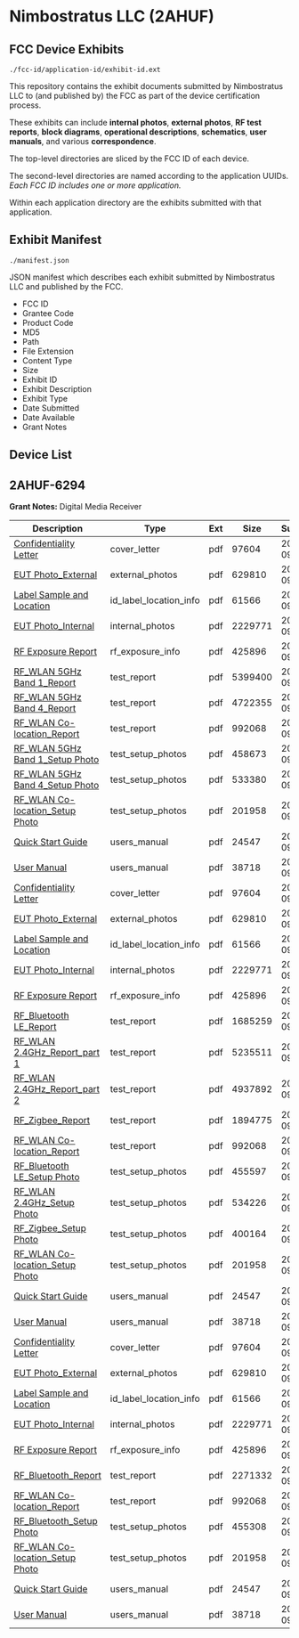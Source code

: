 # Nimbostratus LLC (2AHUF)
## FCC Device Exhibits

```
./fcc-id/application-id/exhibit-id.ext
```

This repository contains the exhibit documents submitted by Nimbostratus LLC to (and published by) the FCC as part of the device certification process.

These exhibits can include **internal photos**, **external photos**, **RF test reports**, **block diagrams**, **operational descriptions**, **schematics**, **user manuals**, and various **correspondence**.

The top-level directories are sliced by the FCC ID of each device.

The second-level directories are named according to the application UUIDs. *Each FCC ID includes one or more application.*

Within each application directory are the exhibits submitted with that application. 

## Exhibit Manifest

```
./manifest.json
```

JSON manifest which describes each exhibit submitted by Nimbostratus LLC and published by the FCC.

- FCC ID
- Grantee Code
- Product Code
- MD5
- Path
- File Extension
- Content Type
- Size
- Exhibit ID
- Exhibit Description
- Exhibit Type
- Date Submitted
- Date Available
- Grant Notes

## Device List
## 2AHUF-6294
**Grant Notes:** Digital Media Receiver

| Description | Type | Ext | Size | Submitted | Available |
| ----------- | ---- | --- | ---- | --------- | --------- |
| [Confidentiality Letter](2AHUF-6294/f4b8094191059ae1f84ef3160de9477a/3581497.pdf) | cover_letter | pdf | 97604 | 2017-09-27 | 2017-09-27 |
| [EUT Photo_External](2AHUF-6294/f4b8094191059ae1f84ef3160de9477a/3581507.pdf) | external_photos | pdf | 629810 | 2017-09-27 | 2018-03-25 |
| [Label Sample and Location](2AHUF-6294/f4b8094191059ae1f84ef3160de9477a/3581499.pdf) | id_label_location_info | pdf | 61566 | 2017-09-27 | 2017-09-27 |
| [EUT Photo_Internal](2AHUF-6294/f4b8094191059ae1f84ef3160de9477a/3581511.pdf) | internal_photos | pdf | 2229771 | 2017-09-27 | 2018-03-25 |
| [RF Exposure Report](2AHUF-6294/f4b8094191059ae1f84ef3160de9477a/3581510.pdf) | rf_exposure_info | pdf | 425896 | 2017-09-27 | 2017-09-27 |
| [RF_WLAN 5GHz Band 1_Report](2AHUF-6294/f4b8094191059ae1f84ef3160de9477a/3581717.pdf) | test_report | pdf | 5399400 | 2017-09-27 | 2017-09-27 |
| [RF_WLAN 5GHz Band 4_Report](2AHUF-6294/f4b8094191059ae1f84ef3160de9477a/3581718.pdf) | test_report | pdf | 4722355 | 2017-09-27 | 2017-09-27 |
| [RF_WLAN Co-location_Report](2AHUF-6294/f4b8094191059ae1f84ef3160de9477a/3581513.pdf) | test_report | pdf | 992068 | 2017-09-27 | 2017-09-27 |
| [RF_WLAN 5GHz Band 1_Setup Photo](2AHUF-6294/f4b8094191059ae1f84ef3160de9477a/3581652.pdf) | test_setup_photos | pdf | 458673 | 2017-09-27 | 2018-03-25 |
| [RF_WLAN 5GHz Band 4_Setup Photo](2AHUF-6294/f4b8094191059ae1f84ef3160de9477a/3581658.pdf) | test_setup_photos | pdf | 533380 | 2017-09-27 | 2018-03-25 |
| [RF_WLAN Co-location_Setup Photo](2AHUF-6294/f4b8094191059ae1f84ef3160de9477a/3581518.pdf) | test_setup_photos | pdf | 201958 | 2017-09-27 | 2018-03-25 |
| [Quick Start Guide](2AHUF-6294/f4b8094191059ae1f84ef3160de9477a/3581516.pdf) | users_manual | pdf | 24547 | 2017-09-27 | 2018-03-25 |
| [User Manual](2AHUF-6294/f4b8094191059ae1f84ef3160de9477a/3581517.pdf) | users_manual | pdf | 38718 | 2017-09-27 | 2018-03-25 |
| [Confidentiality Letter](2AHUF-6294/769457bde20ec3d1b653777315033412/3581497.pdf) | cover_letter | pdf | 97604 | 2017-09-27 | 2017-09-27 |
| [EUT Photo_External](2AHUF-6294/769457bde20ec3d1b653777315033412/3581507.pdf) | external_photos | pdf | 629810 | 2017-09-27 | 2018-03-25 |
| [Label Sample and Location](2AHUF-6294/769457bde20ec3d1b653777315033412/3581499.pdf) | id_label_location_info | pdf | 61566 | 2017-09-27 | 2017-09-27 |
| [EUT Photo_Internal](2AHUF-6294/769457bde20ec3d1b653777315033412/3581511.pdf) | internal_photos | pdf | 2229771 | 2017-09-27 | 2018-03-25 |
| [RF Exposure Report](2AHUF-6294/769457bde20ec3d1b653777315033412/3581510.pdf) | rf_exposure_info | pdf | 425896 | 2017-09-27 | 2017-09-27 |
| [RF_Bluetooth LE_Report](2AHUF-6294/769457bde20ec3d1b653777315033412/3581604.pdf) | test_report | pdf | 1685259 | 2017-09-27 | 2017-09-27 |
| [RF_WLAN 2.4GHz_Report_part 1](2AHUF-6294/769457bde20ec3d1b653777315033412/3581637.pdf) | test_report | pdf | 5235511 | 2017-09-27 | 2017-09-27 |
| [RF_WLAN 2.4GHz_Report_part 2](2AHUF-6294/769457bde20ec3d1b653777315033412/3581662.pdf) | test_report | pdf | 4937892 | 2017-09-27 | 2017-09-27 |
| [RF_Zigbee_Report](2AHUF-6294/769457bde20ec3d1b653777315033412/3581689.pdf) | test_report | pdf | 1894775 | 2017-09-27 | 2017-09-27 |
| [RF_WLAN Co-location_Report](2AHUF-6294/769457bde20ec3d1b653777315033412/3581513.pdf) | test_report | pdf | 992068 | 2017-09-27 | 2017-09-27 |
| [RF_Bluetooth LE_Setup Photo](2AHUF-6294/769457bde20ec3d1b653777315033412/3581573.pdf) | test_setup_photos | pdf | 455597 | 2017-09-27 | 2018-03-25 |
| [RF_WLAN 2.4GHz_Setup Photo](2AHUF-6294/769457bde20ec3d1b653777315033412/3581574.pdf) | test_setup_photos | pdf | 534226 | 2017-09-27 | 2018-03-25 |
| [RF_Zigbee_Setup Photo](2AHUF-6294/769457bde20ec3d1b653777315033412/3581575.pdf) | test_setup_photos | pdf | 400164 | 2017-09-27 | 2018-03-25 |
| [RF_WLAN Co-location_Setup Photo](2AHUF-6294/769457bde20ec3d1b653777315033412/3581518.pdf) | test_setup_photos | pdf | 201958 | 2017-09-27 | 2018-03-25 |
| [Quick Start Guide](2AHUF-6294/769457bde20ec3d1b653777315033412/3581516.pdf) | users_manual | pdf | 24547 | 2017-09-27 | 2018-03-25 |
| [User Manual](2AHUF-6294/769457bde20ec3d1b653777315033412/3581517.pdf) | users_manual | pdf | 38718 | 2017-09-27 | 2018-03-25 |
| [Confidentiality Letter](2AHUF-6294/c162ccfc93a312cd6447fde8c69f6af9/3581497.pdf) | cover_letter | pdf | 97604 | 2017-09-27 | 2017-09-27 |
| [EUT Photo_External](2AHUF-6294/c162ccfc93a312cd6447fde8c69f6af9/3581507.pdf) | external_photos | pdf | 629810 | 2017-09-27 | 2018-03-25 |
| [Label Sample and Location](2AHUF-6294/c162ccfc93a312cd6447fde8c69f6af9/3581499.pdf) | id_label_location_info | pdf | 61566 | 2017-09-27 | 2017-09-27 |
| [EUT Photo_Internal](2AHUF-6294/c162ccfc93a312cd6447fde8c69f6af9/3581511.pdf) | internal_photos | pdf | 2229771 | 2017-09-27 | 2018-03-25 |
| [RF Exposure Report](2AHUF-6294/c162ccfc93a312cd6447fde8c69f6af9/3581510.pdf) | rf_exposure_info | pdf | 425896 | 2017-09-27 | 2017-09-27 |
| [RF_Bluetooth_Report](2AHUF-6294/c162ccfc93a312cd6447fde8c69f6af9/3581502.pdf) | test_report | pdf | 2271332 | 2017-09-27 | 2017-09-27 |
| [RF_WLAN Co-location_Report](2AHUF-6294/c162ccfc93a312cd6447fde8c69f6af9/3581513.pdf) | test_report | pdf | 992068 | 2017-09-27 | 2017-09-27 |
| [RF_Bluetooth_Setup Photo](2AHUF-6294/c162ccfc93a312cd6447fde8c69f6af9/3581514.pdf) | test_setup_photos | pdf | 455308 | 2017-09-27 | 2018-03-25 |
| [RF_WLAN Co-location_Setup Photo](2AHUF-6294/c162ccfc93a312cd6447fde8c69f6af9/3581518.pdf) | test_setup_photos | pdf | 201958 | 2017-09-27 | 2018-03-25 |
| [Quick Start Guide](2AHUF-6294/c162ccfc93a312cd6447fde8c69f6af9/3581516.pdf) | users_manual | pdf | 24547 | 2017-09-27 | 2018-03-25 |
| [User Manual](2AHUF-6294/c162ccfc93a312cd6447fde8c69f6af9/3581517.pdf) | users_manual | pdf | 38718 | 2017-09-27 | 2018-03-25 |
